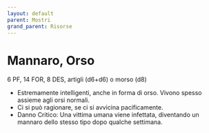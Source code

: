 ```yaml
---
layout: default
parent: Mostri
grand_parent: Risorse
---
```


# Mannaro, Orso

6 PF, 14 FOR, 8 DES, artigli (d6+d6) o morso (d8)

- Estremamente intelligenti, anche in forma di orso. Vivono spesso assieme agli orsi normali.
- Ci si può ragionare, se ci si avvicina pacificamente.
- Danno Critico: Una vittima umana viene infettata, diventando un mannaro dello stesso tipo dopo qualche settimana.